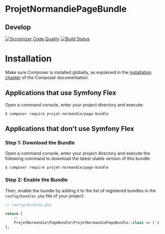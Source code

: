 ProjetNormandiePageBundle
===========================

Develop
-------

[![Scrutinizer Code Quality](https://scrutinizer-ci.com/g/projet-normandie/page-bundle/badges/quality-score.png?b=develop)](https://scrutinizer-ci.com/g/projet-normandie/page-bundle/?branch=develop)
[![Build Status](https://scrutinizer-ci.com/g/projet-normandie/page-bundle/badges/build.png?b=develop)]()


Installation
============

Make sure Composer is installed globally, as explained in the
[installation chapter](https://getcomposer.org/doc/00-intro.md)
of the Composer documentation.

Applications that use Symfony Flex
----------------------------------

Open a command console, enter your project directory and execute:

```console
$ composer require projet-normandie/page-bundle
```

Applications that don't use Symfony Flex
----------------------------------------

### Step 1: Download the Bundle

Open a command console, enter your project directory and execute the
following command to download the latest stable version of this bundle:

```console
$ composer require projet-normandie/page-bundle
```

### Step 2: Enable the Bundle

Then, enable the bundle by adding it to the list of registered bundles
in the `config/bundles.php` file of your project:

```php
// config/bundles.php

return [
    // ...
    ProjetNormandie\PageBundle\ProjetNormandiePageBundle::class => ['all' => true],
];
```